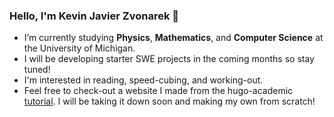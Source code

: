 ### Hello, I'm Kevin Javier Zvonarek 👋
- I’m currently studying **Physics**, **Mathematics**, and **Computer Science** at the University of Michigan. 
- I will be developing starter SWE projects in the coming months so stay tuned!
- I'm interested in reading, speed-cubing, and working-out.
- Feel free to check-out a website I made from the hugo-academic [tutorial](https://wowchemy.com/docs/getting-started/get-started/). I will be taking it down soon and making my own from scratch!
<!--
**zvonarek/zvonarek** is a ✨ _special_ ✨ repository because its `README.md` (this file) appears on your GitHub profile.

Here are some ideas to get you started:

- 🔭 I’m currently working on ...
- 🌱 I’m currently learning ...
- 👯 I’m looking to collaborate on ...
- 🤔 I’m looking for help with ...
- 💬 Ask me about ...
- 📫 How to reach me: ...
- 😄 Pronouns: ...
- ⚡ Fun fact: ...
-->
